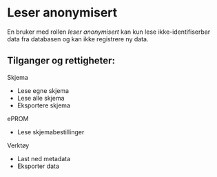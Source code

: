 # Leser anonymisert

En bruker med rollen *leser anonymisert* kan kun lese ikke-identifiserbar data fra 
databasen og kan ikke registrere ny data.

## Tilganger og rettigheter:

Skjema
*	Lese egne skjema
*	Lese alle skjema
* Eksportere skjema

ePROM
*	Lese skjemabestillinger

Verktøy
*	Last ned metadata
*	Eksporter data
